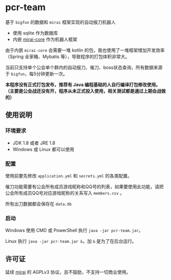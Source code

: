 # pcr-team

基于 `bigfun` 的数据和 `mirai` 框架实现的自动报刀机器人

* 使用 sqlite 作为数据库
* 内嵌 [mirai-core](https://github.com/mamoe/mirai) 作为机器人框架

由于内嵌 `mirai-core` 会需要一堆 kotlin 的包，我也使用了一堆框架增加开发效率（Spring 全家桶、Mybatis 等），导致程序的打包体积非常大。

当前只支持单个公会单个群内的自动报刀、催刀、boss状态查询，所有数据来源于 `bigfun`，每5分钟更新一次。

**本程序没有正式打包发布，推荐有 Java 编程基础的人自行编译打包修改使用。（主要是公会战还没有开，程序从未正式投入使用，相关测试都是通过上期会战做的）**

## 使用说明

### 环境要求

  * JDK 1.8 或者 JRE 1.8
  * Windows 或 Linux 都可以使用

### 配置

使用前要先修改 `application.yml` 和 `secrets.yml` 的各类配置。

催刀功能需要有公会所有成员游戏昵称和QQ号的列表，如果要使用此功能，请把公会所有成员QQ号对应游戏昵称的关系写入 `members.csv` 。

所有出刀数据都会保存在 `data.db`

### 启动

Windows 使用 CMD 或 PowerShell 执行 `java -jar pcr-team.jar`。

Linux 执行 `java -jar pcr-team.jar &`，加 `&` 是为了在后台运行。


## 许可证

延续 [mirai](https://github.com/mamoe/mirai) 的 AGPLv3 协议，且不鼓励，不支持一切商业使用。

